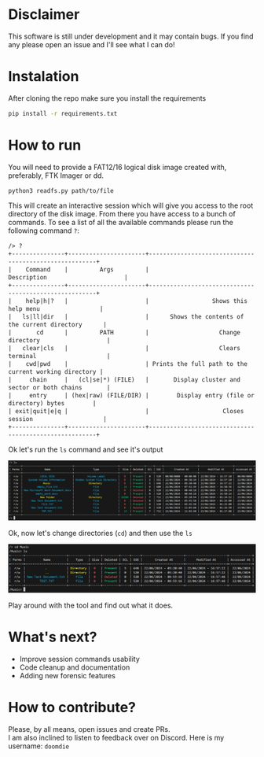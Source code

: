 # Disclaimer
This software is still under development and it may contain bugs. If you find any please open an issue and I'll see what I can do!

# Instalation
After cloning the repo make sure you install the requirements
```bash
pip install -r requirements.txt
```

# How to run

You will need to provide a FAT12/16 logical disk image created with, preferably, FTK Imager or dd.

```
python3 readfs.py path/to/file
```

This will create an interactive session which will give you access to the root directory of the disk image. From there you have access to a bunch of commands. To see a list of all the available commands please run the following command `?`:

```
/> ?
+---------------+----------------------+-------------------------------------------------------+
|    Command    |         Args         |                      Description                      |
+---------------+----------------------+-------------------------------------------------------+
|    help|h|?   |                      |                  Shows this help menu                 |
|   ls|ll|dir   |                      |      Shows the contents of the current directory      |
|       cd      |         PATH         |                    Change directory                   |
|   clear|cls   |                      |                    Clears terminal                    |
|    cwd|pwd    |                      | Prints the full path to the current working directory |
|     chain     |   (cl|se|*) (FILE)   |       Display cluster and sector or both chains       |
|     entry     | (hex|raw) (FILE/DIR) |        Display entry (file or directory) bytes        |
| exit|quit|e|q |                      |                     Closes session                    |
+---------------+----------------------+-------------------------------------------------------+
```

Ok let's run the `ls` command and see it's output

![ls output](assets/ls_output.png)

Ok, now let's change directories (`cd`) and then use the `ls`

![cd and ls](assets/cd_ls.png)

Play around with the tool and find out what it does.

# What's next?
- Improve session commands usability
- Code cleanup and documentation
- Adding new forensic features

# How to contribute?
Please, by all means, open issues and create PRs.<br>
I am also inclined to listen to feedback over on Discord. Here is my username: `doomdie`